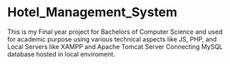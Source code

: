 # Hotel_Management_System
This is my Final year project for Bachelors of Computer Science and used for academic purpose using various technical aspects like JS, PHP, and Local Servers like XAMPP and Apache Tomcat Server Connecting MySQL database hosted in local enviroment.
